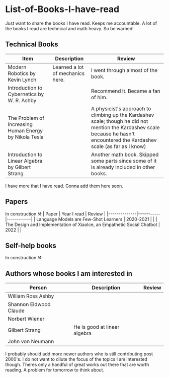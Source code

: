 # List-of-Books-I-have-read
Just want to share the books I have read. Keeps me accountable. A lot of the books I read are technical and math heavy. So be warned!

## Technical Books
| Item         | Description     | Review |
|--------------|-----------|------------|
| Modern Robotics by Kevin Lynch | Learned a lot of mechanics here.  | I went through almost of the book.     | 
|Introduction to Cybernetics by W. R. Ashby | |Recommend it. Became a fan of him. |
| The Problem of Increasing Human Energy by Nikola Tesla | | A physicist's approach to climbing up the Kardashev scale; though he did not mention the Kardashev scale because he hasn't encountered the Kardashev scale (as far as I know) |
| Introduction to Linear Algebra by Gilbert Strang | | Another math book. Skipped some parts since some of it is already included in other books.|

I have more that I have read. Gonna add them here soon.

## Papers

In construction ⚒️
| Paper | Year I read | Review |
|--------------|-----------|------------|
| Language Models are Few-Shot Learners | 2020-2021 | |
| The Design and Implementation of XiaoIce, an Empathetic Social Chatbot | 2022 |  |


## Self-help books

In construction ⚒️

## Authors whose books I am interested in

| Person | Description | Review |
|--------------|-----------|------------|
| William Ross Ashby |   |
| Shannon Eldwood Claude |   |
| Norbert Wiener| |
|Gilbert Strang | He is good at linear algebra |
| John von Neumann | | 

I probably should add more newer authors who is still contributing post 2000's. I do not want to dilute the focus of the topics I am interested though. Theres only a handful of great works out there that are worth reading. A problem for tomorrow to think about.
